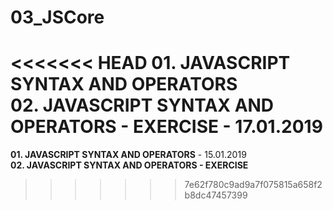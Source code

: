 # 03_JSCore

<<<<<<< HEAD
<strong>01. JAVASCRIPT SYNTAX AND OPERATORS</strong></br>
<strong>02. JAVASCRIPT SYNTAX AND OPERATORS - EXERCISE</strong> - 17.01.2019</br>
=======
<strong>01. JAVASCRIPT SYNTAX AND OPERATORS</strong> - 15.01.2019</br>
<strong>02. JAVASCRIPT SYNTAX AND OPERATORS - EXERCISE</strong></br>
>>>>>>> 7e62f780c9ad9a7f075815a658f2b8dc47457399
